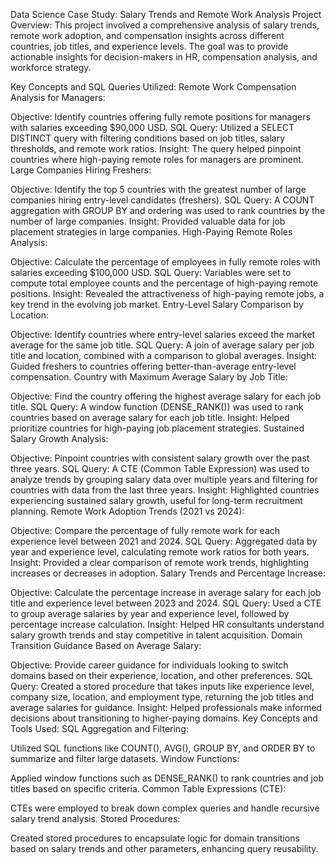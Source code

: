 Data Science Case Study: Salary Trends and Remote Work Analysis
Project Overview:
This project involved a comprehensive analysis of salary trends, remote work adoption, and compensation insights across different countries, job titles, and experience levels. The goal was to provide actionable insights for decision-makers in HR, compensation analysis, and workforce strategy.

Key Concepts and SQL Queries Utilized:
Remote Work Compensation Analysis for Managers:

Objective: Identify countries offering fully remote positions for managers with salaries exceeding $90,000 USD.
SQL Query: Utilized a SELECT DISTINCT query with filtering conditions based on job titles, salary thresholds, and remote work ratios.
Insight: The query helped pinpoint countries where high-paying remote roles for managers are prominent.
Large Companies Hiring Freshers:

Objective: Identify the top 5 countries with the greatest number of large companies hiring entry-level candidates (freshers).
SQL Query: A COUNT aggregation with GROUP BY and ordering was used to rank countries by the number of large companies.
Insight: Provided valuable data for job placement strategies in large companies.
High-Paying Remote Roles Analysis:

Objective: Calculate the percentage of employees in fully remote roles with salaries exceeding $100,000 USD.
SQL Query: Variables were set to compute total employee counts and the percentage of high-paying remote positions.
Insight: Revealed the attractiveness of high-paying remote jobs, a key trend in the evolving job market.
Entry-Level Salary Comparison by Location:

Objective: Identify countries where entry-level salaries exceed the market average for the same job title.
SQL Query: A join of average salary per job title and location, combined with a comparison to global averages.
Insight: Guided freshers to countries offering better-than-average entry-level compensation.
Country with Maximum Average Salary by Job Title:

Objective: Find the country offering the highest average salary for each job title.
SQL Query: A window function (DENSE_RANK()) was used to rank countries based on average salary for each job title.
Insight: Helped prioritize countries for high-paying job placement strategies.
Sustained Salary Growth Analysis:

Objective: Pinpoint countries with consistent salary growth over the past three years.
SQL Query: A CTE (Common Table Expression) was used to analyze trends by grouping salary data over multiple years and filtering for countries with data from the last three years.
Insight: Highlighted countries experiencing sustained salary growth, useful for long-term recruitment planning.
Remote Work Adoption Trends (2021 vs 2024):

Objective: Compare the percentage of fully remote work for each experience level between 2021 and 2024.
SQL Query: Aggregated data by year and experience level, calculating remote work ratios for both years.
Insight: Provided a clear comparison of remote work trends, highlighting increases or decreases in adoption.
Salary Trends and Percentage Increase:

Objective: Calculate the percentage increase in average salary for each job title and experience level between 2023 and 2024.
SQL Query: Used a CTE to group average salaries by year and experience level, followed by percentage increase calculation.
Insight: Helped HR consultants understand salary growth trends and stay competitive in talent acquisition.
Domain Transition Guidance Based on Average Salary:

Objective: Provide career guidance for individuals looking to switch domains based on their experience, location, and other preferences.
SQL Query: Created a stored procedure that takes inputs like experience level, company size, location, and employment type, returning the job titles and average salaries for guidance.
Insight: Helped professionals make informed decisions about transitioning to higher-paying domains.
Key Concepts and Tools Used:
SQL Aggregation and Filtering:

Utilized SQL functions like COUNT(), AVG(), GROUP BY, and ORDER BY to summarize and filter large datasets.
Window Functions:

Applied window functions such as DENSE_RANK() to rank countries and job titles based on specific criteria.
Common Table Expressions (CTE):

CTEs were employed to break down complex queries and handle recursive salary trend analysis.
Stored Procedures:

Created stored procedures to encapsulate logic for domain transitions based on salary trends and other parameters, enhancing query reusability.
